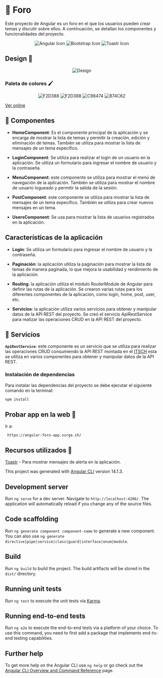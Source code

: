 # 💬 Foro 
Este proyecto de Angular es un foro en el que los usuarios pueden crear temas y discutir sobre ellos. A continuación, se detallan los componentes y funcionalidades del proyecto.

<p align="center">
<img src="https://img.shields.io/badge/-Angular-DD0031?style=for-the-badge&logo=angular&logoColor=white" alt="Angular Icon" />
<img src="https://img.shields.io/badge/-Bootstrap-7952B3?style=for-the-badge&logo=bootstrap&logoColor=white" alt="Bootstrap Icon" />
<img src="https://img.shields.io/badge/-Toastr-0078D4?style=for-the-badge" alt="Toastr Icon" />

</p>

## Design 🎨
<p align="center">
<img src="./src/assets/foroMockup.png" alt="Design" />


</p>


### Paleta de colores 🖌️
<p align="center">
<img src="https://img.shields.io/badge/-A7D2CB-A7D2CB?style=for-the-badge&logo=angular&logoColor=white" alt="F2D388" />
<img src="https://img.shields.io/badge/-F2D388-F2D388?style=for-the-badge&logo=angular&logoColor=white" alt="F2D388" />
<img src="https://img.shields.io/badge/-C98474-C98474?style=for-the-badge&logo=angular&logoColor=white" alt="C98474" />
<img src="https://img.shields.io/badge/-874C62-874C62?style=for-the-badge&logo=angular&logoColor=white" alt="874C62" />

[Ver online](https://colorhunt.co/palette/a7d2cbf2d388c98474874c62)
</p>

## 📝 Componentes

* **HomeComponent**: Es el componente principal de la aplicación y se encarga de mostrar la lista de temas y permitir la creación, edición y eliminación de temas. También se utiliza para mostrar la lista de mensajes de un tema específico.

* **LoginComponent**: Se utiliza para realizar el login de un usuario en la aplicación. Se utiliza un formulario para ingresar el nombre de usuario y la contraseña.

* **MenuComponent**: este componente se utiliza para mostrar el menú de navegación de la aplicación. También se utiliza para mostrar el nombre de usuario logueado y permitir la salida de la sesión.

* **PostComponent**: este componente se utiliza para mostrar la lista de mensajes de un tema específico. También se utiliza para crear nuevos mensajes en un tema.

* **UsersComponent**: Se usa para mostrar la lista de usuarios registrados en la aplicación.

## Características de la aplicación
* **Login**: Se utiliza un formulario para ingresar el nombre de usuario y la contraseña.

* **Paginación**: la aplicación utiliza la paginación para mostrar la lista de temas de manera paginada, lo que mejora la usabilidad y rendimiento de la aplicación.

* **Routing**: la aplicación utiliza el módulo RouterModule de Angular para definir las rutas de la aplicación. Se crearon varias rutas para los diferentes componentes de la aplicación, como login, home, post, user, etc.

* **Servicios**: la aplicación utiliza varios servicios para obtener y manipular datos de la API REST del proyecto. Se creó el servicio ApiRestService para realizar las operaciones CRUD en la API REST del proyecto.

## 📝 Servicios
**`ApiRestService`**: este componente es un servicio que se utiliza para realizar las operaciones CRUD consumiendo la  API REST montada en el [ITSCH](https://cdhidalgo.tecnm.mx/) esta se utiliza en varios componentes para obtener y manipular datos de la API REST.


### Instalación de dependencias
Para instalar las dependencias del proyecto se debe ejecutar el siguiente comando en la terminal:
```bash
npm install
```
## Probar app en la web 📌
 Ir a:
 ```
  https://angular-foro-app.surge.sh/
 ```

## Recursos utilizados 📑
[Toastr](https://www.npmjs.com/package/ngx-toastr) - Para mostrar mensajes de alerta en la aplicación.

This project was generated with [Angular CLI](https://github.com/angular/angular-cli) version 14.1.3.

## Development server

Run `ng serve` for a dev server. Navigate to `http://localhost:4200/`. The application will automatically reload if you change any of the source files.

## Code scaffolding

Run `ng generate component component-name` to generate a new component. You can also use `ng generate directive|pipe|service|class|guard|interface|enum|module`.

## Build

Run `ng build` to build the project. The build artifacts will be stored in the `dist/` directory.

## Running unit tests

Run `ng test` to execute the unit tests via [Karma](https://karma-runner.github.io).

## Running end-to-end tests

Run `ng e2e` to execute the end-to-end tests via a platform of your choice. To use this command, you need to first add a package that implements end-to-end testing capabilities.

## Further help

To get more help on the Angular CLI use `ng help` or go check out the [Angular CLI Overview and Command Reference](https://angular.io/cli) page.
